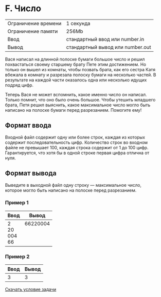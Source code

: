 # F. Число

<table>
    <tr>
        <td>Ограничение времени</td>
        <td>1 секунда</td>
    </tr>
    <tr>
        <td>Ограничение памяти</td>
        <td>256Mb</td>
    </tr>
    <tr>
        <td>Ввод</td>
        <td>стандартный ввод или number.in</td>
    </tr>
    <tr>
        <td>Вывод</td>
        <td>стандартный вывод или number.out</td>
    </tr>
</table>

Вася написал на длинной полоске бумаги большое число и решил похвастаться своему старшему брату Пете этим достижением. Но только он вышел из комнаты, чтобы позвать брата, как его сестра Катя вбежала в комнату и разрезала полоску бумаги на несколько частей. В результате на каждой части оказалось одна или несколько идущих подряд цифр.

Теперь Вася не может вспомнить, какое именно число он написал. Только помнит, что оно было очень большое. Чтобы утешить младшего брата, Петя решил выяснить, какое максимальное число могло быть написано на полоске бумаги перед разрезанием. Помогите ему!

## Формат ввода

Входной файл содержит одну или более строк, каждая из которых содержит последовательность цифр. Количество строк во входном файле не превышает 100, каждая строка содержит от 1 до 100 цифр. Гарантируется, что хотя бы в одной строке первая цифра отлична от нуля.

## Формат вывода

Выведите в выходной файл одну строку — максимальное число, которое могло быть написано на полоске перед разрезанием.


### Пример 1

| Ввод | Вывод |
| -- | -- |
|2<br>20<br>004<br>66 | 66220004<br><br><br><br> |

### Пример 2

| Ввод | Вывод |
| -- | -- |
| 3 | 3 |

[Скачать условие задачи](https://contest.yandex.ru/contest/35179/download/F/)
